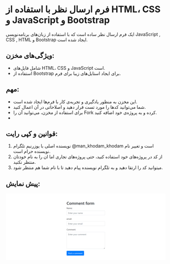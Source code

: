 # فرم ارسال نظر با استفاده از HTML، CSS و JavaScript و Bootstrap

ایک فرم ارسال نظر ساده است که با استفاده از زبان‌های برنامه‌نویسی  JavaScript , CSS , HTML و Bootstrap ایجاد شده است. 

## ویژگی‌های مخزن:

- شامل فایل‌های HTML، CSS و JavaScript است.
- استفاده از Bootstrap برای ایجاد استایل‌های زیبا برای فرم.

## مهم:

- این مخزن به منظور یادگیری و تجربه‌ی کار با فرم‌ها ایجاد شده است.
- شما می‌توانید کدها را مورد تست قرار دهید و اصلاحاتی در آن اعمال کنید.
- برای استفاده از مخزن، می‌توانید آن را Fork کرده و به پروژه‌ی خود اضافه کنید.
- 
## قوانین و کپی رایت:

1. نویسنده اصلی با یوزرنیم تلگرام @man_khodam_khodam است و تغییر نام نویسنده حرام است.
2. از کد در پروژه‌های خود استفاده کنید، حتی پروژه‌های تجاری اما ان را به نام خودتان منتظر نکنید.
3. میتوانید کد را ارتقا دهید و به تلگرام نویسنده پیام دهید تا با نام شما هم منتظر شود.

## پیش نمایش:
   
![](https://github.com/man-khodam-khodam/comment_form/blob/main/v1.png)
